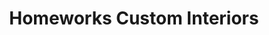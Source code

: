 ---
title: "Homeworks Custom Interiors"
url: /okotoks/homeworks-custom-interiors/
shop: interior decoration
---